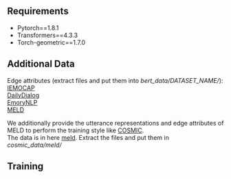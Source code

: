 ## Requirements
* Pytorch==1.8.1
* Transformers==4.3.3
* Torch-geometric==1.7.0
## Additional Data
Edge attributes (extract files and put them into *bert_data/DATASET_NAME/*):  
[IEMOCAP](https://drive.google.com/file/d/1r7C-C7jcttnVFR43pHzRA5-xuqYm9ISs/view?usp=sharing)  
[DailyDialog](https://drive.google.com/file/d/15MGpqqLliT8KPZhZfp5ND5S2FKbtuYaq/view?usp=sharing)  
[EmoryNLP](https://drive.google.com/file/d/1UWnKvAFtFoXTn8pnfj2xKk4hA7LeKMVZ/view?usp=sharing)  
[MELD](https://drive.google.com/file/d/15MGpqqLliT8KPZhZfp5ND5S2FKbtuYaq/view?usp=sharing)  

We additionally provide the utterance representations and edge attributes of MELD to perform the training style like [COSMIC](https://aclanthology.org/2020.findings-emnlp.224/).  
The data is in here [meld](https://drive.google.com/file/d/16GCSLum5d6lXn37FJ1lVML1Zb1kD7Ov2/view?usp=sharing). Extract the files and put them in *cosmic_data/meld/*

## Training
